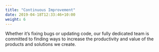 ```yaml
---
title: "Continuous Improvement"
date: 2019-04-18T12:33:46+10:00
weight: 6
---
```


Whether it’s fixing bugs or updating code, our fully dedicated team is committed to finding ways to increase the productivity and value of the products and solutions we create.
